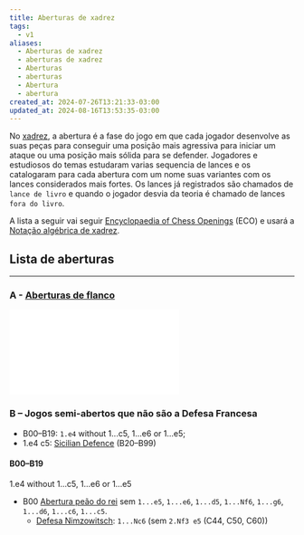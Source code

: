 ```yaml
---
title: Aberturas de xadrez
tags:
  - v1
aliases:
  - Aberturas de xadrez
  - aberturas de xadrez
  - Aberturas
  - aberturas
  - Abertura
  - abertura
created_at: 2024-07-26T13:21:33-03:00
updated_at: 2024-08-16T13:53:35-03:00
---
```


No [xadrez](../../../../sementes/2024/07/06/Xadrez.md), a abertura é a fase do jogo em que cada jogador desenvolve as suas peças para conseguir uma posição mais agressiva para iniciar um ataque ou uma posição mais sólida para se defender. Jogadores e estudiosos do temas estudaram varias sequencia de lances e os catalogaram para cada abertura com um nome suas variantes com os lances considerados mais fortes. Os lances já registrados são chamados de `lance de livro` e quando o jogador desvia da teoria é chamado de lances `fora do livro`.

A lista a seguir vai seguir [Encyclopaedia of Chess Openings](../../../../sementes/2024/07/07/Encyclopaedia_of_Chess_Openings.md) (ECO) e usará a [Notação algébrica de xadrez](../../../../ideias/2024/07/12/Notacao_algebrica_de_xadrez.md).

## Lista de aberturas
---
### A - [Aberturas de flanco](Xadrez_Aberturas_de_flanco.md)
![Aberturas de flanco](Xadrez_Aberturas_de_flanco.md#Lista)
 
### B – Jogos semi-abertos que não são a Defesa Francesa
- B00–B19: `1.e4` without 1...c5, 1...e6 or 1...e5;
- 1.e4 c5: [Sicilian Defence](https://en.wikipedia.org/wiki/Sicilian_Defence "Sicilian Defence") (B20–B99)

#### B00–B19
1.e4 without 1...c5, 1...e6 or 1...e5

- B00 [Abertura peão do rei](../../../../ideias/2024/07/12/Xadrez_Abertura_peão_do_rei.md) sem `1...e5`, `1...e6`, `1...d5`, `1...Nf6`, `1...g6`, `1...d6`, `1...c6`, `1...c5`.
    - [Defesa Nimzowitsch](../08/Xadrez_Defesa_Nimzowitsch.md): `1...Nc6` (sem `2.Nf3 e5` (C44, C50, C60))
